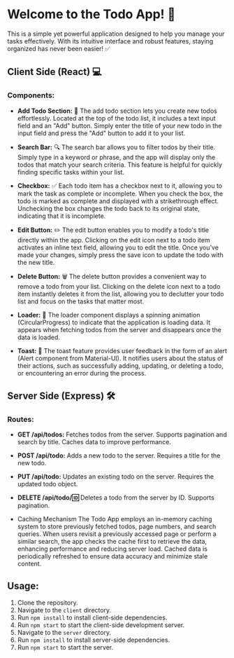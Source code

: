 # Welcome to the Todo App! 🚀

This is a simple yet powerful application designed to help you manage your tasks effectively. With its intuitive interface and robust features, staying organized has never been easier! ✅

## Client Side (React) 💻

### Components:

- **Add Todo Section:** 📝 The add todo section lets you create new todos effortlessly. Located at the top of the todo list, it includes a text input field and an "Add" button. Simply enter the title of your new todo in the input field and press the "Add" button to add it to your list.

- **Search Bar:** 🔍 The search bar allows you to filter todos by their title. Simply type in a keyword or phrase, and the app will display only the todos that match your search criteria. This feature is helpful for quickly finding specific tasks within your list.

- **Checkbox:** ✅ Each todo item has a checkbox next to it, allowing you to mark the task as complete or incomplete. When you check the box, the todo is marked as complete and displayed with a strikethrough effect. Unchecking the box changes the todo back to its original state, indicating that it is incomplete.

- **Edit Button:** ✏️ The edit button enables you to modify a todo's title directly within the app. Clicking on the edit icon next to a todo item activates an inline text field, allowing you to edit the title. Once you've made your changes, simply press the save icon to update the todo with the new title.

- **Delete Button:** 🗑️ The delete button provides a convenient way to remove a todo from your list. Clicking on the delete icon next to a todo item instantly deletes it from the list, allowing you to declutter your todo list and focus on the tasks that matter most.

- **Loader:** 🔄 The loader component displays a spinning animation (CircularProgress) to indicate that the application is loading data. It appears when fetching todos from the server and disappears once the data is loaded.

- **Toast:** 🍞 The toast feature provides user feedback in the form of an alert (Alert component from Material-UI). It notifies users about the status of their actions, such as successfully adding, updating, or deleting a todo, or encountering an error during the process.

## Server Side (Express) 🛠️

### Routes:

- **GET /api/todos:** Fetches todos from the server. Supports pagination and search by title. Caches data to improve performance.

- **POST /api/todo:** Adds a new todo to the server. Requires a title for the new todo.

- **PUT /api/todo:** Updates an existing todo on the server. Requires the updated todo object.

- **DELETE /api/todo/:id:** Deletes a todo from the server by ID. Supports pagination.

- Caching Mechanism
The Todo App employs an in-memory caching system to store previously fetched todos, page numbers, and search queries. When users revisit a previously accessed page or perform a similar search, the app checks the cache first to retrieve the data, enhancing performance and reducing server load. Cached data is periodically refreshed to ensure data accuracy and minimize stale content.

## Usage:

1. Clone the repository.
2. Navigate to the `client` directory.
3. Run `npm install` to install client-side dependencies.
4. Run `npm start` to start the client-side development server.
5. Navigate to the `server` directory.
6. Run `npm install` to install server-side dependencies.
7. Run `npm start` to start the server.

